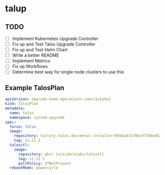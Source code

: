 # talup

## TODO

- [ ] Implement Kubernetes Upgrade Controller
- [ ] Fix up and Test Talos Upgrade Controller
- [ ] Fix up and Test Helm Chart
- [ ] Write a better README
- [ ] Implement Metrics
- [ ] Fix up Workflows
- [ ] Determine best way for single node clusters to use this

## Example TalosPlan

```yaml
apiVersion: upgrade.home-operations.com/v1alpha1
kind: TalosPlan
metadata:
  name: talos
  namespace: system-upgrade
spec:
  force: false
  image:
    repository: factory.talos.dev/metal-installer/05b4a47a70bc97786ed83d200567dcc8a13f731b164537ba59d5397d668851fa
    tag: v1.11.1
  talosctl:
    image:
      repository: ghcr.io/siderolabs/talosctl
      tag: v1.11.1
      pullPolicy: IfNotPresent
  rebootMode: powercycle
```
